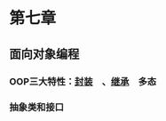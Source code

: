 # 第七章  
## 面向对象编程  
### OOP三大特性：[封装](章节7(课时41~课时45).md)&ensp;&ensp;、[继承](章节7(课时46~课时51).md)&ensp;&ensp;多态    
### 抽象类和接口  
